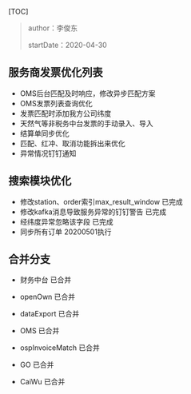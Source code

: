 [TOC]

>author：李俊东
>
>startDate：2020-04-30
>

## 服务商发票优化列表

* OMS后台匹配及时响应，修改异步匹配方案
* OMS发票列表查询优化
* 发票匹配时添加我方公司纬度
* 天然气等非税务中台发票的手动录入、导入
* 结算单同步优化
* 匹配、红冲、取消功能拆出来优化
* 异常情况钉钉通知

## 搜索模块优化

* 修改station、order索引max_result_window 已完成
* 修改kafka消息导致服务异常的钉钉警告 已完成
* 经纬度异常忽略该字段 已完成
* 同步所有订单 20200501执行

## 合并分支

* 财务中台 已合并
* openOwn 已合并
* dataExport 已合并
* OMS 已合并
* ospInvoiceMatch 已合并
* GO 已合并

* CaiWu 已合并